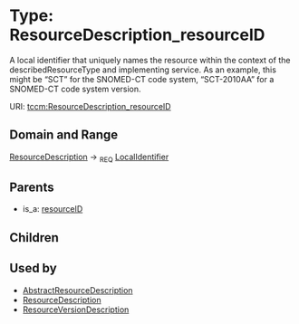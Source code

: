 
# Type: ResourceDescription_resourceID


A local identifier that uniquely names the resource within the context of the describedResourceType and implementing service. As an example, this might be “SCT” for the SNOMED-CT code system, “SCT-2010AA” for a SNOMED-CT code system version.

URI: [tccm:ResourceDescription_resourceID](https://hotecosystem.org/tccm/ResourceDescription_resourceID)


## Domain and Range

[ResourceDescription](ResourceDescription.md) ->  <sub>REQ</sub> [LocalIdentifier](types/LocalIdentifier.md)

## Parents

 *  is_a: [resourceID](resourceID.md)

## Children


## Used by

 * [AbstractResourceDescription](AbstractResourceDescription.md)
 * [ResourceDescription](ResourceDescription.md)
 * [ResourceVersionDescription](ResourceVersionDescription.md)
